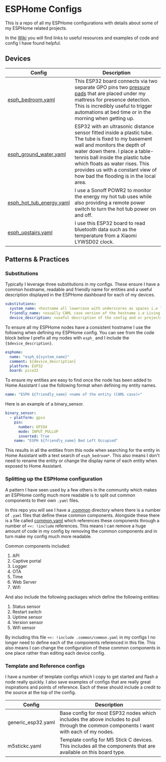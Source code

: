 # ESPHome Configs
This is a repo of all my ESPHome configurations with details about some of my ESPHome related projects. 

In the [Wiki](https://github.com/jcallaghan/esphome-config/wiki) you will find links to useful resources and examples of code and config I have found helpful.

## Devices

| Config | Description |
|--------|-------------|
| [esph_bedroom.yaml](/esph_bedroom.yaml) | This ESP32 board connects via two separate GPO pins two [pressure pads](https://www.amazon.co.uk/gp/product/B0045U4MNC) that are placed under my mattress for presence detection. This is incredibly useful to trigger automations at bed time or in the morning when getting up. |
| [esph_ground_water.yaml](/esph_ground_water) | ESP32 with an ultrasonic distance sensor fitted inside a plastic tube. The tube is fixed to my basement wall and monitors the depth of water down there. I place a table-tennis ball inside the plastic tube which floats as water rises. This provides us with a constant view of how bad the flooding is in the local area.|
| [esph_hot_tub_energy.yaml](/esph_hot_tub_energy.yaml) | I use a Sonoff POWR2 to monitor the energy my hot tub uses while also providing a remote power switch to turn the hot tub power on and off.|
| [esph_upstairs.yaml](/esph_upstairs.yaml) | I use this ESP32 board to read bluetooth data such as the temperature from a Xiaomi LYWSD02 clock. |

## Patterns & Practices

### Substitutions
Typically I leverage three substitutions in my configs. These ensure I have a common hostname, readable and friendly name for entities and a useful description displayed in the ESPHome dashboard for each of my devices.
```yaml
substitutions:
  system_name: <hostname all lowercase with underscores as spaces i.e living_room>
  friendly_name: <usually CAML case version of the hostname i.e Living Room>
  device_description: <useful description of the config and or project>
```
To ensure all my ESPHome nodes have a consistent hostname I use the following when defining my ESPHome config. You can see from the code block below I prefix all my nodes with ```esph_``` and I include the ```{$device_description}```.
```yaml
esphome:
  name: "esph_${system_name}"
  comment: ${device_description}
  platform: ESP32
  board: pico32
```
To ensure my entities are easy to find once the node has been added to Home Assistant I use the following format when defining my entity names.
```yaml
name: "ESPH ${friendly_name} <name of the entity (CAML case)>"
```
Here is an example of a binary_sensor. 
```yaml
binary_sensor:
  - platform: gpio
    pin: 
      number: GPIO4
      mode: INPUT_PULLUP
      inverted: True      
    name: "ESPH ${friendly_name} Bed Left Occupied"
```
This results in all the entities from this node when searching for the entity in Home Assistant with a text search of ```esph_bedroom*```. This also means I don't need to rename the entity or change the display name of each entity when exposed to Home Assistant.

### Splitting up the ESPHome configuration
A pattern I have seen used by a few others in the community which makes an ESPHome config much more readable is to split out common components to their own ```.yaml``` files. 

In this repo you will see I have a [.common](/.common) directory where there is a number of ```.yaml``` files that define these common components. Alongside these there is a file called [common.yaml](.common/common.yaml) which references these components through a number of ```<<: !include``` references. This means I can remove a huge amount of code in my config by removing the common components and in turn make my config much more readable. 

Common components included:
1. API
1. Captive portal
1. Logger
1. OTA
1. Time
1. Web Server
1. Wifi

And also include the following packages which define the following entities:
1. Status sensor
1. Restart switch
1. Uptime sensor
1. Version sensor
1. Wifi sensor

By including this file ```<<: !include .common/common.yaml``` in my configs I no longer need to define each of the components referenced in this file. This also means I can change the configuration of these common components in one place rather than editing each device config.

### Template and Reference configs
I have a number of template configs which I copy to get started and flash a node really quickly. I also save examples of configs that are really great inspirations and points of reference. Each of these should include a credit to the source at the top of the config.

| Config | Description |
|--------|-------------|
| generic_esp32.yaml | Base config for most ESP32 nodes which includes the above includes to pull through the common components I want with each of my nodes. |
| m5stickc.yaml | Template config for M5 Stick C devices. This includes all the components that are available on this board type. |
